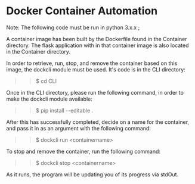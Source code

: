 # Docker Container Automation




Note: The following code must be run in python 3.x.x ;

A container image has been built by the Dockerfile found in the Container
directory. The flask application with in that container image is also
located in the Container directory.

In order to retrieve, run, stop, and remove the container based on this image,
the dockcli module must be used. It's code is in the CLI directory:

>> $ cd CLI


Once in the CLI directory, please run the following command, in order
to make the dockcli module available:

>> $ pip install --editable .


After this has successfully completed, decide on a name for the container,
and pass it in as an argument with the following command:

>> $ dockcli run \<containername\>


To stop and remove the container, run the following command:

>> $ dockcli stop \<containername\>


As it runs, the program will be updating you of its progress via stdOut.






